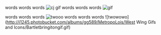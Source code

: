 <!--begin team one-->
words words words
![cj gif](http://37.media.tumblr.com/tumblr_m4y5iveprl1r9i0fuo3_250.gif)
words words words
![gif](http://media.tumblr.com/90772e20bf47736ab8182e6df2dab3b6/tumblr_inline_mt3nfmQYUX1s9rnjf.gif)
<!--begin team two-->
words words words
![twooo](http://media.tumblr.com/12f8c89a532e40b9a81c3d13437a93ac/tumblr_inline_mfybce0Pmb1qed51z.gif)
words words words
![twowowo](http://i1245.photobucket.com/albums/gg589/MetropoLois/West Wing Gifs and Icons/Bartletbringitongif.gif)
<!--begin team three-->
